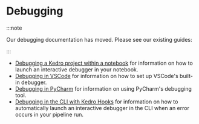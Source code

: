 # Debugging

:::note

Our debugging documentation has moved. Please see our existing guides:

:::

* [Debugging a Kedro project within a notebook](../notebooks_and_ipython/kedro_and_notebooks.md#debugging-a-kedro-project-within-a-notebook) for information on how to launch an interactive debugger in your notebook.
* [Debugging in VSCode](./set_up_vscode.md#debugging) for information on how to set up VSCode's built-in debugger.
* [Debugging in PyCharm](./set_up_pycharm.md#debugging) for information on using PyCharm's debugging tool.
* [Debugging in the CLI with Kedro Hooks](../hooks/common_use_cases.md#use-hooks-to-debug-your-pipeline) for information on how to automatically launch an interactive debugger in the CLI when an error occurs in your pipeline run.
